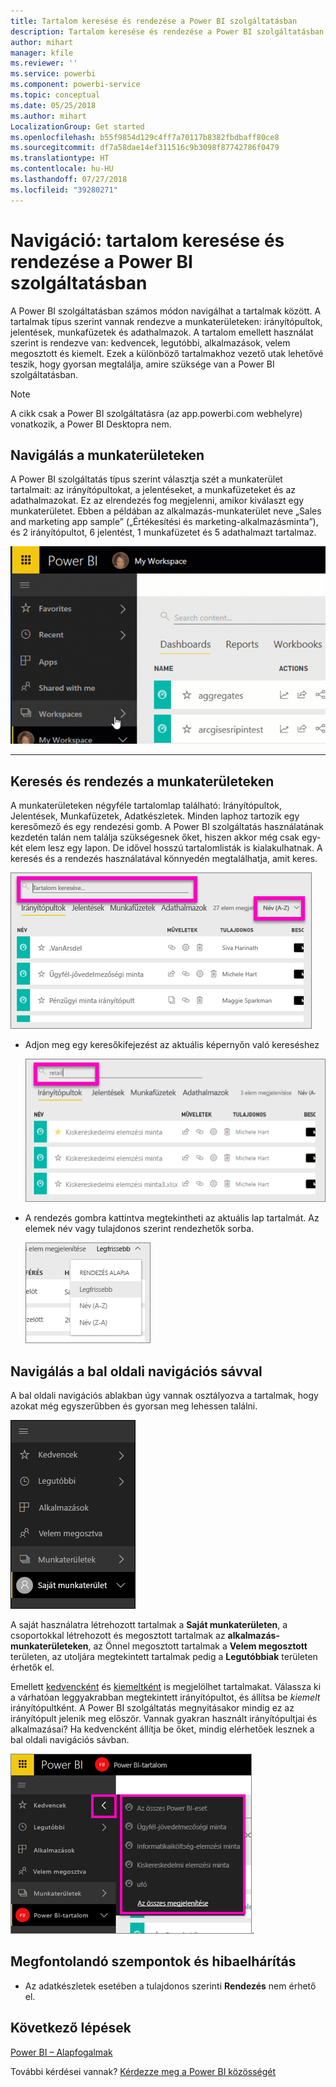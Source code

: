 ```yaml
---
title: Tartalom keresése és rendezése a Power BI szolgáltatásban
description: Tartalom keresése és rendezése a Power BI szolgáltatásban – dokumentáció
author: mihart
manager: kfile
ms.reviewer: ''
ms.service: powerbi
ms.component: powerbi-service
ms.topic: conceptual
ms.date: 05/25/2018
ms.author: mihart
LocalizationGroup: Get started
ms.openlocfilehash: b55f9854d129c4ff7a70117b8382fbdbaff80ce8
ms.sourcegitcommit: df7a58dae14ef311516c9b3098f87742786f0479
ms.translationtype: HT
ms.contentlocale: hu-HU
ms.lasthandoff: 07/27/2018
ms.locfileid: "39280271"
---
```

# <a name="navigation-searching-finding-and-sorting-content-in-power-bi-service"></a>Navigáció: tartalom keresése és rendezése a Power BI szolgáltatásban
A Power BI szolgáltatásban számos módon navigálhat a tartalmak között. A tartalmak típus szerint vannak rendezve a munkaterületeken: irányítópultok, jelentések, munkafüzetek és adathalmazok.  A tartalom emellett használat szerint is rendezve van: kedvencek, legutóbbi, alkalmazások, velem megosztott és kiemelt. Ezek a különböző tartalmakhoz vezető utak lehetővé teszik, hogy gyorsan megtalálja, amire szüksége van a Power BI szolgáltatásban.  

>[!NOTE] 
>A cikk csak a Power BI szolgáltatásra (az app.powerbi.com webhelyre) vonatkozik, a Power BI Desktopra nem.

## <a name="navigation-within-workspaces"></a>Navigálás a munkaterületeken

A Power BI szolgáltatás típus szerint választja szét a munkaterület tartalmait: az irányítópultokat, a jelentéseket, a munkafüzeteket és az adathalmazokat. Ez az elrendezés fog megjelenni, amikor kiválaszt egy munkaterületet. Ebben a példában az alkalmazás-munkaterület neve „Sales and marketing app sample” („Értékesítési és marketing-alkalmazásminta”), és 2 irányítópultot, 6 jelentést, 1 munkafüzetet és 5 adathalmazt tartalmaz.

![videó](media/service-navigation-search-filter-sort/workspaces.gif)

________________________________________

## <a name="searching-and-sorting-in-workspaces"></a>Keresés és rendezés a munkaterületeken
A munkaterületeken négyféle tartalomlap található: Irányítópultok, Jelentések, Munkafüzetek, Adatkészletek.  Minden laphoz tartozik egy keresőmező és egy rendezési gomb.  A Power BI szolgáltatás használatának kezdetén talán nem találja szükségesnek őket, hiszen akkor még csak egy-két elem lesz egy lapon.  De idővel hosszú tartalomlisták is kialakulhatnak.  A keresés és a rendezés használatával könnyedén megtalálhatja, amit keres.

![Irányítópultok lap](media/service-navigation-search-filter-sort/power-bi-search-sort2.png)

* Adjon meg egy keresőkifejezést az aktuális képernyőn való kereséshez
  
   ![keresett kifejezés megadása](media/service-navigation-search-filter-sort/power-bi-search2.png)
* A rendezés gombra kattintva megtekintheti az aktuális lap tartalmát. Az elemek név vagy tulajdonos szerint rendezhetők sorba.
  
   ![rendezés menü](media/service-navigation-search-filter-sort/power-bi-sort-alpha.png)

## <a name="navigation-using-the-left-navbar"></a>Navigálás a bal oldali navigációs sávval
A bal oldali navigációs ablakban úgy vannak osztályozva a tartalmak, hogy azokat még egyszerűbben és gyorsan meg lehessen találni.  

![bal oldali navigációs ablak](media/service-navigation-search-filter-sort/power-bi-newnav.png)



A saját használatra létrehozott tartalmak a **Saját munkaterületen**, a csoportokkal létrehozott és megosztott tartalmak az **alkalmazás-munkaterületeken**, az Önnel megosztott tartalmak a **Velem megosztott** területen, az utoljára megtekintett tartalmak pedig a **Legutóbbiak** területen érhetők el.

Emellett [kedvencként](service-dashboard-favorite.md) és [kiemeltként](service-dashboard-featured.md) is megjelölhet tartalmakat. Válassza ki a várhatóan leggyakrabban megtekintett irányítópultot, és állítsa be *kiemelt* irányítópultként. A Power BI szolgáltatás megnyitásakor mindig ez az irányítópult jelenik meg először. Vannak gyakran használt irányítópultjai és alkalmazásai? Ha kedvencként állítja be őket, mindig elérhetőek lesznek a bal oldali navigációs sávban.

![Kedvencek úszó menü](media/service-navigation-search-filter-sort/power-bi-favorite-flyout.png).


## <a name="considerations-and-troubleshooting"></a>Megfontolandó szempontok és hibaelhárítás
* Az adatkészletek esetében a tulajdonos szerinti **Rendezés** nem érhető el.

## <a name="next-steps"></a>Következő lépések
[Power BI – Alapfogalmak](service-basic-concepts.md)

További kérdései vannak? [Kérdezze meg a Power BI közösségét](http://community.powerbi.com/)